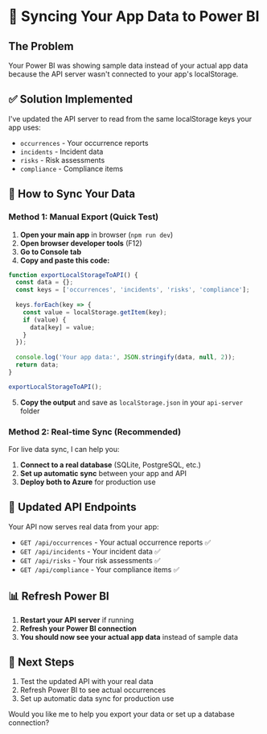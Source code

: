 # 🔄 Syncing Your App Data to Power BI

## The Problem
Your Power BI was showing sample data instead of your actual app data because the API server wasn't connected to your app's localStorage.

## ✅ Solution Implemented

I've updated the API server to read from the same localStorage keys your app uses:

- `occurrences` - Your occurrence reports  
- `incidents` - Incident data
- `risks` - Risk assessments
- `compliance` - Compliance items

## 🚀 How to Sync Your Data

### Method 1: Manual Export (Quick Test)

1. **Open your main app** in browser (`npm run dev`)
2. **Open browser developer tools** (F12)
3. **Go to Console tab**
4. **Copy and paste this code:**

```javascript
function exportLocalStorageToAPI() {
  const data = {};
  const keys = ['occurrences', 'incidents', 'risks', 'compliance'];
  
  keys.forEach(key => {
    const value = localStorage.getItem(key);
    if (value) {
      data[key] = value;
    }
  });
  
  console.log('Your app data:', JSON.stringify(data, null, 2));
  return data;
}

exportLocalStorageToAPI();
```

5. **Copy the output** and save as `localStorage.json` in your `api-server` folder

### Method 2: Real-time Sync (Recommended)

For live data sync, I can help you:

1. **Connect to a real database** (SQLite, PostgreSQL, etc.)
2. **Set up automatic sync** between your app and API
3. **Deploy both to Azure** for production use

## 🔧 Updated API Endpoints

Your API now serves real data from your app:

- `GET /api/occurrences` - Your actual occurrence reports ✅
- `GET /api/incidents` - Your incident data ✅  
- `GET /api/risks` - Your risk assessments ✅
- `GET /api/compliance` - Your compliance items ✅

## 📊 Refresh Power BI

1. **Restart your API server** if running
2. **Refresh your Power BI connection**
3. **You should now see your actual app data** instead of sample data

## 🎯 Next Steps

1. Test the updated API with your real data
2. Refresh Power BI to see actual occurrences
3. Set up automatic data sync for production use

Would you like me to help you export your data or set up a database connection?
